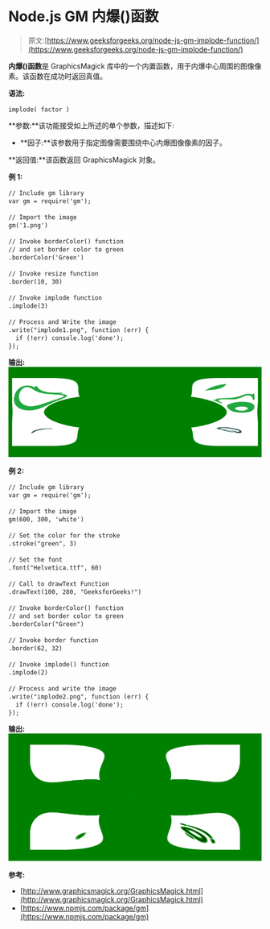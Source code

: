 # Node.js GM 内爆()函数

> 原文:[https://www.geeksforgeeks.org/node-js-gm-implode-function/](https://www.geeksforgeeks.org/node-js-gm-implode-function/)

**内爆()函数**是 GraphicsMagick 库中的一个内置函数，用于内爆中心周围的图像像素。该函数在成功时返回真值。

**语法:**

```
implode( factor )
```

**参数:**该功能接受如上所述的单个参数，描述如下:

*   **因子:**该参数用于指定图像需要围绕中心内爆图像像素的因子。

**返回值:**该函数返回 GraphicsMagick 对象。

**例 1:**

```
// Include gm library
var gm = require('gm');

// Import the image
gm('1.png')

// Invoke borderColor() function
// and set border color to green
.borderColor('Green')

// Invoke resize function
.border(10, 30)

// Invoke implode function
.implode(3)

// Process and Write the image
.write("implode1.png", function (err) {
  if (!err) console.log('done');
});
```

**输出:**
![](img/72971b4454552fb22ddbcdb93841b851.png)

**例 2:**

```
// Include gm library
var gm = require('gm');

// Import the image
gm(600, 300, 'white')

// Set the color for the stroke
.stroke("green", 3)

// Set the font 
.font("Helvetica.ttf", 60)

// Call to drawText Function
.drawText(100, 280, "GeeksforGeeks!")

// Invoke borderColor() function
// and set border color to green
.borderColor("Green")

// Invoke border function
.border(62, 32)

// Invoke implode() function
.implode(2)

// Process and write the image 
.write("implode2.png", function (err) {
  if (!err) console.log('done');
});
```

**输出:**
![](img/97d9bfbf11b588068230f4f68f15d996.png)

**参考:**

*   [http://www.graphicsmagick.org/GraphicsMagick.html](http://www.graphicsmagick.org/GraphicsMagick.html)
*   [https://www.npmjs.com/package/gm](https://www.npmjs.com/package/gm)